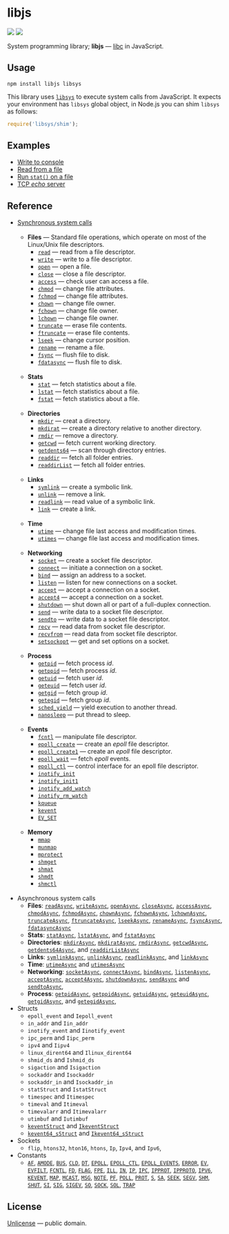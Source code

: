 # libjs

[![][npm-badge]][npm-url] [![][travis-badge]][travis-url]

System programming library; **libjs** &mdash; [libc](https://en.wikipedia.org/wiki/C_standard_library) in JavaScript.


## Usage

```shell
npm install libjs libsys
```

This library uses [`libsys`](https://github.com/streamich/libsys) to execute system calls from JavaScript.
It expects your environment has `libsys` global object, in Node.js you can shim `libsys` as follows:

```js
require('libsys/shim');
```


## Examples

- [Write to console](./docs/examples/write-to-console.md)
- [Read from a file](./docs/examples/read-file.md)
- [Run `stat()` on  a file](./docs/examples/stat.md)
- [TCP *echo* server](./docs/examples/server.md)


## Reference

- [Synchronous system calls](./docs/synchronous-system-calls.md)
  <br/>
  <br/>
   - __Files__ &mdash; Standard file operations, which operate on most of the Linux/Unix file descriptors.
      - [`read`](./docs/syscalls/read.md) &mdash; read from a file descriptor.
      - [`write`](./docs/syscalls/write.md) &mdash; write to a file descriptor.
      - [`open`](./docs/syscalls/open.md)  &mdash; open a file.
      - [`close`](./docs/syscalls/close.md) &mdash; close a file descriptor.
      - [`access`](./docs/syscalls/ADD.md) &mdash; check user can access a file.
      - [`chmod`](./docs/syscalls/ADD.md) &mdash; change file attributes.
      - [`fchmod`](./docs/syscalls/ADD.md) &mdash; change file attributes.
      - [`chown`](./docs/syscalls/ADD.md) &mdash; change file owner.
      - [`fchown`](./docs/syscalls/ADD.md) &mdash; change file owner.
      - [`lchown`](./docs/syscalls/ADD.md) &mdash; change file owner.
      - [`truncate`](./docs/syscalls/ADD.md) &mdash; erase file contents.
      - [`ftruncate`](./docs/syscalls/ADD.md) &mdash; erase file contents.
      - [`lseek`](./docs/syscalls/ADD.md) &mdash; change cursor position.
      - [`rename`](./docs/syscalls/ADD.md) &mdash; rename a file.
      - [`fsync`](./docs/syscalls/ADD.md) &mdash; flush file to disk.
      - [`fdatasync`](./docs/syscalls/ADD.md) &mdash; flush file to disk.
        <br/>
        <br/>
   - __Stats__
      - [`stat`](./docs/syscalls/ADD.md) &mdash; fetch statistics about a file.
      - [`lstat`](./docs/syscalls/ADD.md) &mdash; fetch statistics about a file.
      - [`fstat`](./docs/syscalls/ADD.md) &mdash; fetch statistics about a file.
        <br/>
        <br/>
   - __Directories__
      - [`mkdir`](./docs/syscalls/ADD.md) &mdash; creat a directory.
      - [`mkdirat`](./docs/syscalls/ADD.md) &mdash; create a directory relative to another directory.
      - [`rmdir`](./docs/syscalls/ADD.md) &mdash; remove a directory.
      - [`getcwd`](./docs/syscalls/ADD.md) &mdash; fetch current working directory.
      - [`getdents64`](./docs/syscalls/ADD.md) &mdash; scan through directory entries.
      - [`readdir`](./docs/syscalls/ADD.md) &mdash; fetch all folder entries.
      - [`readdirList`](./docs/syscalls/ADD.md) &mdash; fetch all folder entries.
        <br/>
        <br/>
   - __Links__
      - [`symlink`](./docs/syscalls/ADD.md) &mdash; create a symbolic link.
      - [`unlink`](./docs/syscalls/ADD.md) &mdash; remove a link.
      - [`readlink`](./docs/syscalls/ADD.md) &mdash; read value of a symbolic link.
      - [`link`](./docs/syscalls/ADD.md) &mdash; create a link.
        <br/>
        <br/>
   - __Time__
      - [`utime`](./docs/syscalls/ADD.md) &mdash; change file last access and modification times.
      - [`utimes`](./docs/syscalls/ADD.md) &mdash; change file last access and modification times.
        <br/>
        <br/>
   - __Networking__
      - [`socket`](./docs/syscalls/ADD.md) &mdash; create a socket file descriptor.
      - [`connect`](./docs/syscalls/ADD.md) &mdash; initiate a connection on a socket.
      - [`bind`](./docs/syscalls/ADD.md) &mdash; assign an address to a socket.
      - [`listen`](./docs/syscalls/ADD.md) &mdash; listen for new connections on a socket.
      - [`accept`](./docs/syscalls/ADD.md) &mdash; accept a connection on a socket.
      - [`accept4`](./docs/syscalls/ADD.md) &mdash; accept a connection on a socket.
      - [`shutdown`](./docs/syscalls/ADD.md) &mdash; shut down all or part of a full-duplex connection.
      - [`send`](./docs/syscalls/ADD.md) &mdash; write data to a socket file descriptor.
      - [`sendto`](./docs/syscalls/ADD.md) &mdash; write data to a socket file descriptor.
      - [`recv`](./docs/syscalls/ADD.md) &mdash; read data from socket file descriptor.
      - [`recvfrom`](./docs/syscalls/ADD.md) &mdash; read data from socket file descriptor.
      - [`setsockopt`](./docs/syscalls/ADD.md) &mdash; get and set options on a socket.
        <br/>
        <br/>
   - __Process__
      - [`getpid`](./docs/syscalls/ADD.md) &mdash; fetch process *id*.
      - [`getppid`](./docs/syscalls/ADD.md) &mdash; fetch process *id*.
      - [`getuid`](./docs/syscalls/ADD.md) &mdash; fetch user *id*.
      - [`geteuid`](./docs/syscalls/ADD.md) &mdash; fetch user *id*.
      - [`getgid`](./docs/syscalls/ADD.md) &mdash; fetch group *id*.
      - [`getegid`](./docs/syscalls/ADD.md) &mdash; fetch group *id*.
      - [`sched_yield`](./docs/syscalls/ADD.md) &mdash; yield execution to another thread.
      - [`nanosleep`](./docs/syscalls/ADD.md) &mdash; put thread to sleep.
        <br/>
        <br/>
   - __Events__
      - [`fcntl`](./docs/syscalls/ADD.md) &mdash; manipulate file descriptor.
      - [`epoll_create`](./docs/syscalls/ADD.md) &mdash; create an *epoll* file descriptor.
      - [`epoll_create1`](./docs/syscalls/ADD.md) &mdash; create an *epoll* file descriptor.
      - [`epoll_wait`](./docs/syscalls/ADD.md) &mdash; fetch *epoll* events.
      - [`epoll_ctl`](./docs/syscalls/ADD.md) &mdash; control interface for an epoll file descriptor. 
      - [`inotify_init`](./docs/syscalls/ADD.md)
      - [`inotify_init1`](./docs/syscalls/ADD.md)
      - [`inotify_add_watch`](./docs/syscalls/ADD.md)
      - [`inotify_rm_watch`](./docs/syscalls/ADD.md)
      - [`kqueue`](./docs/syscalls/ADD.md)
      - [`kevent`](./docs/syscalls/ADD.md)
      - [`EV_SET`](./docs/syscalls/ADD.md)
        <br/>
        <br/>
   - __Memory__
      - [`mmap`](./docs/syscalls/ADD.md)
      - [`munmap`](./docs/syscalls/ADD.md)
      - [`mprotect`](./docs/syscalls/ADD.md)
      - [`shmget`](./docs/syscalls/ADD.md)
      - [`shmat`](./docs/syscalls/ADD.md)
      - [`shmdt`](./docs/syscalls/ADD.md)
      - [`shmctl`](./docs/syscalls/ADD.md)
        <br/>
        <br/>
- Asynchronous system calls
   - __Files__: [`readAsync`](./docs/syscalls/readAsync.md),
     [`writeAsync`](./docs/syscalls/writeAsync.md),
     [`openAsync`](./docs/syscalls/openAsync.md),
     [`closeAsync`](./docs/syscalls/closeAsync.md),
     [`accessAsync`](./docs/syscalls/ADD.md),
     [`chmodAsync`](./docs/syscalls/ADD.md),
     [`fchmodAsync`](./docs/syscalls/ADD.md),
     [`chownAsync`](./docs/syscalls/ADD.md),
     [`fchownAsync`](./docs/syscalls/ADD.md),
     [`lchownAsync`](./docs/syscalls/ADD.md),
     [`truncateAsync`](./docs/syscalls/ADD.md),
     [`ftruncateAsync`](./docs/syscalls/ADD.md),
     [`lseekAsync`](./docs/syscalls/ADD.md),
     [`renameAsync`](./docs/syscalls/ADD.md),
     [`fsyncAsync`](./docs/syscalls/ADD.md),
     [`fdatasyncAsync`](./docs/syscalls/ADD.md)
     &nbsp;
   - __Stats__: [`statAsync`](./docs/syscalls/ADD.md),
     [`lstatAsync`](./docs/syscalls/ADD.md),
     and [`fstatAsync`](./docs/syscalls/ADD.md)
     &nbsp;
   - __Directories__: [`mkdirAsync`](./docs/syscalls/ADD.md),
     [`mkdiratAsync`](./docs/syscalls/ADD.md),
     [`rmdirAsync`](./docs/syscalls/ADD.md),
     [`getcwdAsync`](./docs/syscalls/ADD.md),
     [`getdents64Async`](./docs/syscalls/ADD.md),
     and [`readdirListAsync`](./docs/syscalls/ADD.md)
     &nbsp;
   - __Links__: [`symlinkAsync`](./docs/syscalls/ADD.md),
     [`unlinkAsync`](./docs/syscalls/ADD.md),
     [`readlinkAsync`](./docs/syscalls/ADD.md),
     and [`linkAsync`](./docs/syscalls/ADD.md)
     &nbsp;
   - __Time__: [`utimeAsync`](./docs/syscalls/ADD.md) and [`utimesAsync`](./docs/syscalls/ADD.md)
     &nbsp;
   - __Networking__: [`socketAsync`](./docs/syscalls/ADD.md),
     [`connectAsync`](./docs/syscalls/ADD.md),
     [`bindAsync`](./docs/syscalls/ADD.md),
     [`listenAsync`](./docs/syscalls/ADD.md),
     [`acceptAsync`](./docs/syscalls/ADD.md),
     [`accept4Async`](./docs/syscalls/ADD.md),
     [`shutdownAsync`](./docs/syscalls/ADD.md),
     [`sendAsync`](./docs/syscalls/ADD.md)
     and [`sendtoAsync`](./docs/syscalls/ADD.md),
     &nbsp;
   - __Process__: [`getpidAsync`](./docs/syscalls/ADD.md),
     [`getppidAsync`](./docs/syscalls/ADD.md),
     [`getuidAsync`](./docs/syscalls/ADD.md),
     [`geteuidAsync`](./docs/syscalls/ADD.md),
     [`getgidAsync`](./docs/syscalls/ADD.md),
     and [`getegidAsync`](./docs/syscalls/ADD.md),
     &nbsp;
- Structs
   - `epoll_event` and `Iepoll_event`
   - `in_addr` and `Iin_addr`
   - `inotify_event` and `Iinotify_event`
   - `ipc_perm` and `Iipc_perm`
   - `ipv4` and `Iipv4`
   - `linux_dirent64` and `Ilinux_dirent64`
   - `shmid_ds` and `Ishmid_ds`
   - `sigaction` and `Isigaction`
   - `sockaddr` and `Isockaddr`
   - `sockaddr_in` and `Isockaddr_in`
   - `statStruct` and `IstatStruct`
   - `timespec` and `Itimespec`
   - `timeval` and `Itimeval`
   - `timevalarr` and `Itimevalarr`
   - `utimbuf` and `Iutimbuf`
   - [`keventStruct`](./src/structs/kevent.ts) and [`IkeventStruct`](./src/structs/kevent.ts)
   - [`kevent64_sStruct`](./src/structs/kevent64_s.ts) and [`Ikevent64_sStruct`](./src/structs/kevent64_s.ts)
- Sockets
   - `flip`,
     `htons32`,
     `hton16`,
     `htons`,
     `Ip`,
     `Ipv4`,
     and `Ipv6`,
- Constants
   - [`AF`](./src/consts/AF.ts),
     [`AMODE`](./src/consts/AMODE.ts),
     [`BUS`](./src/consts/BUS.ts),
     [`CLD`](./src/consts/CLD.ts),
     [`DT`](./src/consts/DT.ts),
     [`EPOLL`](./src/consts/EPOLL.ts),
     [`EPOLL_CTL`](./src/consts/EPOLL_CTL.ts),
     [`EPOLL_EVENTS`](./src/consts/EPOLL_EVENTS.ts),
     [`ERROR`](./src/consts/ERROR.ts),
     [`EV`](./src/consts/EV.ts),
     [`EVFILT`](./src/consts/EVFILT.ts),
     [`FCNTL`](./src/consts/FCNTL.ts),
     [`FD`](./src/consts/FD.ts),
     [`FLAG`](./src/consts/FLAG.ts),
     [`FPE`](./src/consts/FPE.ts),
     [`ILL`](./src/consts/ILL.ts),
     [`IN`](./src/consts/IN.ts),
     [`IP`](./src/consts/IP.ts),
     [`IPC`](./src/consts/IPC.ts),
     [`IPPROT`](./src/consts/IPPROT.ts),
     [`IPPROTO`](./src/consts/IPPROTO.ts),
     [`IPV6`](./src/consts/IPV6.ts),
     [`KEVENT`](./src/consts/KEVENT.ts),
     [`MAP`](./src/consts/MAP.ts),
     [`MCAST`](./src/consts/MCAST.ts),
     [`MSG`](./src/consts/MSG.ts),
     [`NOTE`](./src/consts/NOTE.ts),
     [`PF`](./src/consts/PF.ts),
     [`POLL`](./src/consts/POLL.ts),
     [`PROT`](./src/consts/PROT.ts),
     [`S`](./src/consts/S.ts),
     [`SA`](./src/consts/SA.ts),
     [`SEEK`](./src/consts/SEEK.ts),
     [`SEGV`](./src/consts/SEGV.ts),
     [`SHM`](./src/consts/SHM.ts),
     [`SHUT`](./src/consts/SHUT.ts),
     [`SI`](./src/consts/SI.ts),
     [`SIG`](./src/consts/SIG.ts),
     [`SIGEV`](./src/consts/SIGEV.ts),
     [`SO`](./src/consts/SO.ts),
     [`SOCK`](./src/consts/SOCK.ts),
     [`SOL`](./src/consts/SOL.ts),
     [`TRAP`](./src/consts/TRAP.ts)


## License

[Unlicense](./LICENSE) &mdash; public domain.



[npm-url]: https://www.npmjs.com/package/libjs
[npm-badge]: https://img.shields.io/npm/v/libjs.svg
[travis-url]: https://travis-ci.org/streamich/libjs
[travis-badge]: https://travis-ci.org/streamich/libjs.svg?branch=master
